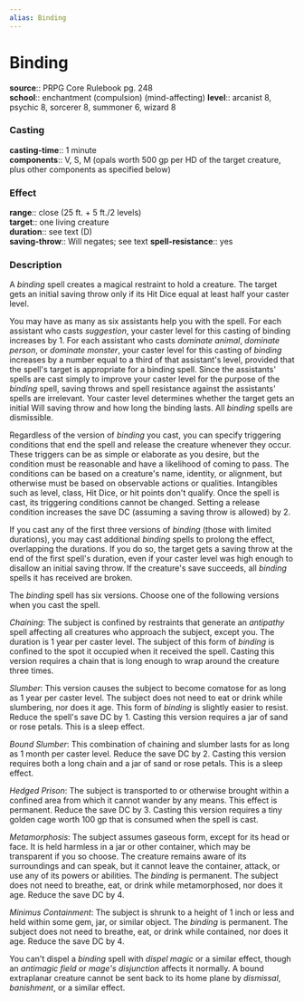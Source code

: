 ```yaml
---
alias: Binding
---
```


# Binding 

**source**:: PRPG Core Rulebook pg. 248  
**school**:: enchantment (compulsion) (mind-affecting)
**level**:: arcanist 8, psychic 8, sorcerer 8, summoner 6, wizard 8

### Casting 

**casting-time**:: 1 minute  
**components**:: V, S, M (opals worth 500 gp per HD of the target creature, plus other components as specified below)

### Effect 

**range**:: close (25 ft. + 5 ft./2 levels)  
**target**:: one living creature  
**duration**:: see text (D)  
**saving-throw**:: Will negates; see text
**spell-resistance**:: yes

### Description 

A *binding* spell creates a magical restraint to hold a creature. The target gets an initial saving throw only if its Hit Dice equal at least half your caster level.  
  
You may have as many as six assistants help you with the spell. For each assistant who casts *suggestion*, your caster level for this casting of binding increases by 1. For each assistant who casts *dominate animal*, *dominate person*, or *dominate monster*, your caster level for this casting of *binding* increases by a number equal to a third of that assistant's level, provided that the spell's target is appropriate for a binding spell. Since the assistants' spells are cast simply to improve your caster level for the purpose of the *binding* spell, saving throws and spell resistance against the assistants' spells are irrelevant. Your caster level determines whether the target gets an initial Will saving throw and how long the binding lasts. All *binding* spells are dismissible.  
  
Regardless of the version of *binding* you cast, you can specify triggering conditions that end the spell and release the creature whenever they occur. These triggers can be as simple or elaborate as you desire, but the condition must be reasonable and have a likelihood of coming to pass. The conditions can be based on a creature's name, identity, or alignment, but otherwise must be based on observable actions or qualities. Intangibles such as level, class, Hit Dice, or hit points don't qualify. Once the spell is cast, its triggering conditions cannot be changed. Setting a release condition increases the save DC (assuming a saving throw is allowed) by 2.  
  
If you cast any of the first three versions of *binding* (those with limited durations), you may cast additional *binding* spells to prolong the effect, overlapping the durations. If you do so, the target gets a saving throw at the end of the first spell's duration, even if your caster level was high enough to disallow an initial saving throw. If the creature's save succeeds, all *binding* spells it has received are broken.  
  
The *binding* spell has six versions. Choose one of the following versions when you cast the spell.  
  
*Chaining*: The subject is confined by restraints that generate an *antipathy* spell affecting all creatures who approach the subject, except you. The duration is 1 year per caster level. The subject of this form of *binding* is confined to the spot it occupied when it received the spell. Casting this version requires a chain that is long enough to wrap around the creature three times.  
  
*Slumber*: This version causes the subject to become comatose for as long as 1 year per caster level. The subject does not need to eat or drink while slumbering, nor does it age. This form of *binding* is slightly easier to resist. Reduce the spell's save DC by 1. Casting this version requires a jar of sand or rose petals. This is a sleep effect.  
  
*Bound Slumber*: This combination of chaining and slumber lasts for as long as 1 month per caster level. Reduce the save DC by 2. Casting this version requires both a long chain and a jar of sand or rose petals. This is a sleep effect.  
  
*Hedged Prison*: The subject is transported to or otherwise brought within a confined area from which it cannot wander by any means. This effect is permanent. Reduce the save DC by 3. Casting this version requires a tiny golden cage worth 100 gp that is consumed when the spell is cast.  
  
*Metamorphosis*: The subject assumes gaseous form, except for its head or face. It is held harmless in a jar or other container, which may be transparent if you so choose. The creature remains aware of its surroundings and can speak, but it cannot leave the container, attack, or use any of its powers or abilities. The *binding* is permanent. The subject does not need to breathe, eat, or drink while metamorphosed, nor does it age. Reduce the save DC by 4.  
  
*Minimus Containment*: The subject is shrunk to a height of 1 inch or less and held within some gem, jar, or similar object. The *binding* is permanent. The subject does not need to breathe, eat, or drink while contained, nor does it age. Reduce the save DC by 4.  
  
You can't dispel a *binding* spell with *dispel magic* or a similar effect, though an *antimagic field* or *mage's disjunction* affects it normally. A bound extraplanar creature cannot be sent back to its home plane by *dismissal*, *banishment*, or a similar effect.
